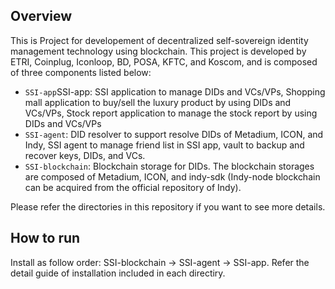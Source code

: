 ## Overview

This is Project for developement of decentralized self-sovereign identity management technology using blockchain. This project is developed by ETRI, Coinplug, Iconloop, BD, POSA, KFTC, and Koscom, and is composed of three components listed below:

* `SSI-app`SSI-app: SSI application to manage DIDs and VCs/VPs, Shopping mall application to buy/sell the luxury product by using DIDs and VCs/VPs, Stock report application to manage the stock report by using DIDs and VCs/VPs
* `SSI-agent`: DID resolver to support resolve DIDs of Metadium, ICON, and Indy, SSI agent to manage friend list in SSI app, vault to backup and recover keys, DIDs, and VCs.
* `SSI-blockchain`: Blockchain storage for DIDs. The blockchain storages are composed of Metadium, ICON, and indy-sdk (Indy-node blockchain can be acquired from the official repository of Indy). 

Please refer the directories in this repository if you want to see more details.

## How to run
Install as follow order: SSI-blockchain -> SSI-agent -> SSI-app. Refer the detail guide of installation included in each directiry.
